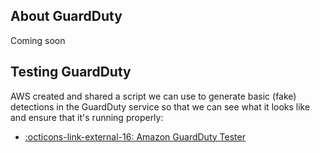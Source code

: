 ## About GuardDuty

Coming soon

## Testing GuardDuty
AWS created and shared a script we can use to generate basic (fake) detections in the GuardDuty service so that we can see what it looks like and ensure that it's running properly:

- [ :octicons-link-external-16: Amazon GuardDuty Tester](https://github.com/awslabs/amazon-guardduty-tester)